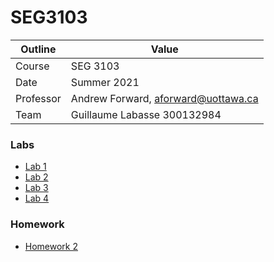 # SEG3103

| Outline | Value |
| --- | --- |
| Course | SEG 3103 |
| Date | Summer 2021 |
| Professor | Andrew Forward, aforward@uottawa.ca |
| Team | Guillaume Labasse 300132984 |

### Labs 

* [Lab 1](lab01)
* [Lab 2](lab02)
* [Lab 3](lab03)
* [Lab 4](lab04)

### Homework

* [Homework 2](hw2)